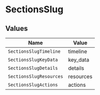 # SectionsSlug


## Values

| Name                    | Value                   |
| ----------------------- | ----------------------- |
| `SectionsSlugTimeline`  | timeline                |
| `SectionsSlugKeyData`   | key_data                |
| `SectionsSlugDetails`   | details                 |
| `SectionsSlugResources` | resources               |
| `SectionsSlugActions`   | actions                 |